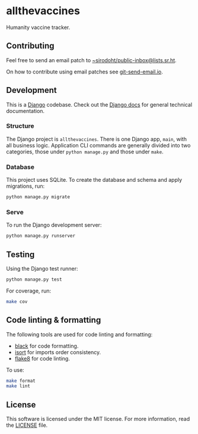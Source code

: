 # allthevaccines

Humanity vaccine tracker.

## Contributing

Feel free to send an email patch to
[~sirodoht/public-inbox@lists.sr.ht](mailto:~sirodoht/public-inbox@lists.sr.ht).

On how to contribute using email patches see
[git-send-email.io](https://git-send-email.io/).

## Development

This is a [Django](https://www.djangoproject.com/) codebase. Check out the
[Django docs](https://docs.djangoproject.com/) for general technical
documentation.

### Structure

The Django project is `allthevaccines`. There is one Django app, `main`, with
all business logic. Application CLI commands are generally divided into two
categories, those under `python manage.py` and those under `make`.

### Database

This project uses SQLite. To create the database and schema and apply
migrations, run:

```sh
python manage.py migrate
```

### Serve

To run the Django development server:

```sh
python manage.py runserver
```

## Testing

Using the Django test runner:

```sh
python manage.py test
```

For coverage, run:

```sh
make cov
```

## Code linting & formatting

The following tools are used for code linting and formatting:

* [black](https://github.com/psf/black) for code formatting.
* [isort](https://github.com/pycqa/isort) for imports order consistency.
* [flake8](https://gitlab.com/pycqa/flake8) for code linting.

To use:

```sh
make format
make lint
```

## License

This software is licensed under the MIT license. For more information, read the
[LICENSE](LICENSE) file.
